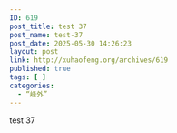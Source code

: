 ```yaml
---
ID: 619
post_title: test 37
post_name: test-37
post_date: 2025-05-30 14:26:23
layout: post
link: http://xuhaofeng.org/archives/619
published: true
tags: [ ]
categories:
  - “峰外”
---
```

test 37
